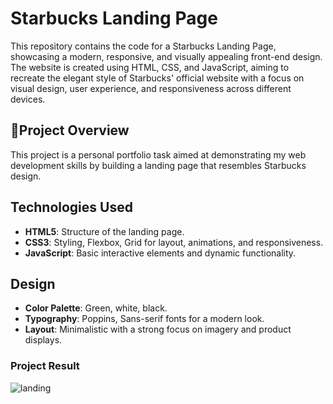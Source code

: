# Starbucks Landing Page
This repository contains the code for a Starbucks Landing Page, showcasing a modern, responsive, and visually appealing front-end design. 
The website is created using HTML, CSS, and JavaScript, aiming to recreate the elegant style of Starbucks' official website with a focus on visual design, user experience, and responsiveness across different devices.

## 🚀Project Overview
This project is a personal portfolio task aimed at demonstrating my web development skills by building a landing page that resembles Starbucks design.

## Technologies Used
+ **HTML5**: Structure of the landing page.
+ **CSS3**: Styling, Flexbox, Grid for layout, animations, and responsiveness.
+ **JavaScript**: Basic interactive elements and dynamic functionality.

## Design
+ **Color Palette**: Green, white, black.
+ **Typography**: Poppins, Sans-serif fonts for a modern look.
+ **Layout**: Minimalistic with a strong focus on imagery and product displays.

### Project Result
![landing](https://github.com/user-attachments/assets/0649694f-22ed-46e8-b61a-f0e4424b57a4)
